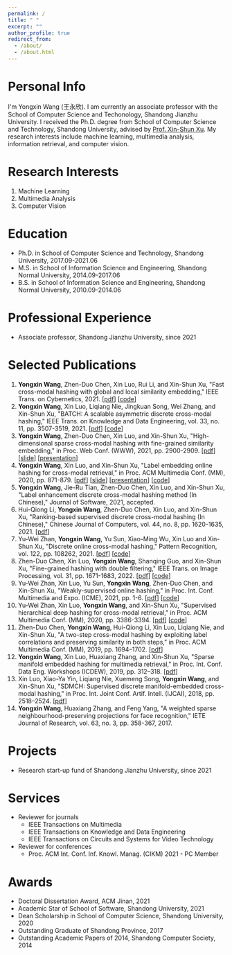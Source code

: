 ```yaml
---
permalink: /
title: " "
excerpt: ""
author_profile: true
redirect_from: 
  - /about/
  - /about.html
---
```


Personal Info
======
I'm Yongxin Wang (王永欣). I am currently an associate professor with the School of Computer Science and Techonology, Shandong Jianzhu University. I received the Ph.D. degree from School of Computer Science and Technology, Shandong University, advised by [Prof. Xin-Shun Xu](http://mima.sdu.edu.cn/Members/xinshunxu/index.htm). My research interests include machine learning, multimedia analysis, information retrieval, and computer vision.

[^_^]: # Click [here](https://yxinwang.github.io/files/CV-yongxinwang.pdf) to view my up-to-date CV.

Research Interests
======
1. Machine Learning
2. Multimedia Analysis
3. Computer Vision

Education
=====
* Ph.D. in School of Computer Science and Technology, Shandong University, 2017.09-2021.06
* M.S. in School of Information Science and Engineering, Shandong Normal University, 2014.09-2017.06
* B.S. in School of Information Science and Engineering, Shandong Normal University, 2010.09-2014.06

Professional Experience
=====
* Associate professor, Shandong Jianzhu University, since 2021

Selected Publications
======
1. **Yongxin Wang**, Zhen-Duo Chen, Xin Luo, Rui Li, and Xin-Shun Xu, "Fast cross-modal hashing with global and local similarity embedding," IEEE Trans. on Cybernetics, 2021. [[pdf](https://doi.org/10.1109/TCYB.2021.3059886)] [[code](https://github.com/yxinwang/FCMH-Tcyb2021)]
2. **Yongxin Wang**, Xin Luo, Liqiang Nie, Jingkuan Song, Wei Zhang, and Xin-Shun Xu, "BATCH: A scalable asymmetric discrete cross-modal hashing," IEEE Trans. on Knowledge and Data Engineering, vol. 33, no. 11, pp. 3507-3519, 2021. [[pdf](https://doi.org/10.1109/TKDE.2020.2974825)] [[code](https://github.com/yxinwang/BATCH-TKDE2020)]
3. **Yongxin Wang**, Zhen-Duo Chen, Xin Luo, and Xin-Shun Xu, "High-dimensional sparse cross-modal hashing with fine-grained similarity embedding," in Proc. Web Conf. (WWW), 2021, pp. 2900-2909. [[pdf](https://doi.org/10.1145/3442381.3449798)] [[slide](https://yxinwang.github.io/files/HSCH_WWW2021_slide.pdf)] [[presentation](https://yxinwang.github.io/files/HSCH_WWW2021_presentation)]
4. **Yongxin Wang**, Xin Luo, and Xin-Shun Xu, "Label embedding online hashing for cross-modal retrieval," in Proc. ACM Multimedia Conf. (MM), 2020, pp. 871-879. [[pdf](https://doi.org/10.1145/3394171.3413971)] [[slide](https://yxinwang.github.io/files/LEMON_MM2020_slide.pdf)] [[presentation](https://yxinwang.github.io/files/LEMON_MM2020_presentation)] [[code](https://github.com/yxinwang/LEMON-MM2020)]
5. **Yongxin Wang**, Jie-Ru Tian, Zhen-Duo Chen, Xin Luo, and Xin-Shun Xu, "Label enhancement discrete cross-modal hashing method (In Chinese)," Journal of Software, 2021, accepted.
6. Hui-Qiong Li, **Yongxin Wang**, Zhen-Duo Chen, Xin Luo, and Xin-Shun Xu, "Ranking-based supervised discrete cross-modal hashing (In Chinese)," Chinese Journal of Computers, vol. 44, no. 8, pp. 1620-1635, 2021. [[pdf](https://doi.org/10.11897/SP.J.1016.2021.01620)]
7. Yu-Wei Zhan, **Yongxin Wang**, Yu Sun, Xiao-Ming Wu, Xin Luo and Xin-Shun Xu, "Discrete online cross-modal hashing," Pattern Recognition, vol. 122, pp. 108262, 2021. [[pdf](https://doi.org/10.1016/j.patcog.2021.108262)] [[code](https://github.com/yw-zhan/DOCH)]
8. Zhen-Duo Chen, Xin Luo, **Yongxin Wang**, Shanqing Guo, and Xin-Shun Xu, "Fine-grained hashing with double filtering," IEEE Trans. on Image Processing, vol. 31, pp. 1671-1683, 2022. [[pdf](https://doi.org/10.1109/TIP.2022.3145159)] [[code](https://github.com/chenzhenduo/FISH)]
9. Yu-Wei Zhan, Xin Luo, Yu Sun, **Yongxin Wang**, Zhen-Duo Chen, and Xin-Shun Xu, "Weakly-supervised online hashing," in Proc. Int. Conf. Multimedia and Expo. (ICME), 2021, pp. 1-6. [[pdf](https://doi.org/10.1109/ICME51207.2021.9428255)] [[code](https://github.com/SDU-MIMA/WOH)]
10. Yu-Wei Zhan, Xin Luo, **Yongxin Wang**, and Xin-Shun Xu, "Supervised hierarchical deep hashing for cross-modal retrieval," in Proc. ACM Multimedia Conf. (MM), 2020, pp. 3386-3394. [[pdf](https://doi.org/10.1145/3394171.3413962)] [[code](https://github.com/SDU-MIMA/SHDCH)]
11. Zhen-Duo Chen, **Yongxin Wang**, Hui-Qiong Li, Xin Luo, Liqiang Nie, and Xin-Shun Xu, "A two-step cross-modal hashing by exploiting label correlations and preserving similarity in both steps," in Proc. ACM Multimedia Conf. (MM), 2019, pp. 1694–1702. [[pdf](https://doi.org/10.1145/3343031.3350862)]
12. **Yongxin Wang**, Xin Luo, Huaxiang Zhang, and Xin-Shun Xu, "Sparse manifold embedded hashing for multimedia retrieval," in Proc. Int. Conf. Data Eng. Workshops (ICDEW), 2019, pp. 312–318. [[pdf](https://doi.org/10.1109/ICDEW.2019.00011)]
13. Xin Luo, Xiao-Ya Yin, Liqiang Nie, Xuemeng Song, **Yongxin Wang**, and Xin-Shun Xu, "SDMCH: Supervised discrete manifold-embedded cross-modal hashing," in Proc. Int. Joint Conf. Artif. Intell. (IJCAI), 2018, pp. 2518–2524. [[pdf](https://doi.org/10.24963/ijcai.2018/349)]
14. **Yongxin Wang**, Huaxiang Zhang, and Feng Yang, "A weighted sparse neighbourhood-preserving projections for face recognition," IETE Journal of Research, vol. 63, no. 3, pp. 358-367, 2017.

Projects
=====
* Research start-up fund of Shandong Jianzhu University, since 2021

Services
=====

* Reviewer for journals
  * IEEE Transactions on Multimedia
  * IEEE Transactions on Knowledge and Data Engineering
  * IEEE Transactions on Circuits and Systems for Video Technology
* Reviewer for conferences
  * Proc. ACM Int. Conf. Inf. Knowl. Manag. (CIKM) 2021 - PC Member

Awards
======
* Doctoral Dissertation Award, ACM Jinan, 2021
* Academic Star of School of Software, Shandong University, 2021
* Dean Scholarship in School of Computer Science, Shandong University, 2020
* Outstanding Graduate of Shandong Province, 2017
* Outstanding Academic Papers of 2014, Shandong Computer Society, 2014
